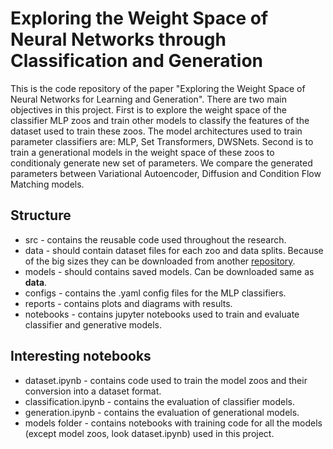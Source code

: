 # Exploring the Weight Space of Neural Networks through Classification and Generation

This is the code repository of the paper "Exploring the Weight Space of Neural Networks for Learning and Generation". There are two main objectives in this project. First is to explore the weight space of the classifier MLP zoos and train other models to classify the features of the dataset used to train these zoos. The model architectures used to train parameter classifiers are: MLP, Set Transformers, DWSNets. Second is to train a generational models in the weight space of these zoos to conditionaly generate new set of parameters. We compare the generated parameters between Variational Autoencoder, Diffusion and Condition Flow Matching models.

## Structure

- src - contains the reusable code used throughout the research.
- data - should contain dataset files for each zoo and data splits. Because of the big sizes they can be downloaded from another [repository](https://github.com/uwnfmp/exploring-weight-space-data).
- models - should contains saved models. Can be downloaded same as <b>data</b>.
- configs - contains the .yaml config files for the MLP classifiers.
- reports - contains plots and diagrams with results.
- notebooks - contains jupyter notebooks used to train and evaluate classifier and generative models.

## Interesting notebooks

- dataset.ipynb - contains code used to train the model zoos and their conversion into a dataset format.
- classification.ipynb - contains the evaluation of classifier models.
- generation.ipynb - contains the evaluation of generational models.
- models folder - contains notebooks with training code for all the models (except model zoos, look dataset.ipynb) used in this project.
